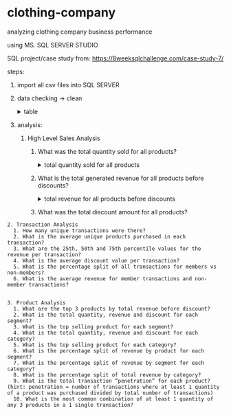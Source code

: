 # clothing-company
analyzing clothing company business performance

using MS. SQL SERVER STUDIO

SQL project/case study from: https://8weeksqlchallenge.com/case-study-7/

steps:
  1. import all csv files into SQL SERVER
  2. data checking -> clean
      <details>
      <summary>table</summary>
      <img src="https://github.com/mas-tono/clothing-company/blob/main/image/1.%20table.jpg">
      </details>

  3. analysis:
  
      1. High Level Sales Analysis    
        
          1. What was the total quantity sold for all products?      
              <details>
              <summary>total quantity sold for all products</summary>
              <pre>select SUM(qty) as total_all_product_sold
              from clothing_sales;</pre>
              <img src="https://github.com/mas-tono/clothing-company/blob/main/image/1.1%20total%20quantity%20sold%20for%20all%20products.jpg">
              </details>

          2. What is the total generated revenue for all products before discounts?
              <details>
              <summary>total revenue for all products before discounts</summary>
              <pre>sselect sum(qty*price) as total_revenue_before_discounts
              from clothing_sales;
              </pre>
              <img src="https://github.com/mas-tono/clothing-company/blob/main/image/1.2.%20total%20revenue%20for%20all%20products%20before%20discounts.jpg">
              </details>
          
          
          
          3. What was the total discount amount for all products?


    2. Transaction Analysis
      1. How many unique transactions were there?
      2. What is the average unique products purchased in each transaction?
      3. What are the 25th, 50th and 75th percentile values for the revenue per transaction?
      4. What is the average discount value per transaction?
      5. What is the percentage split of all transactions for members vs non-members? 
      6. What is the average revenue for member transactions and non-member transactions?


    3. Product Analysis
      1. What are the top 3 products by total revenue before discount?
      2. What is the total quantity, revenue and discount for each segment?
      3. What is the top selling product for each segment?
      4. What is the total quantity, revenue and discount for each category?
      5. What is the top selling product for each category?
      6. What is the percentage split of revenue by product for each segment?
      7. What is the percentage split of revenue by segment for each category?
      8. What is the percentage split of total revenue by category?
      9. What is the total transaction “penetration” for each product? (hint: penetration = number of transactions where at least 1 quantity of a product was purchased divided by total number of transactions)
      10. What is the most common combination of at least 1 quantity of any 3 products in a 1 single transaction?
